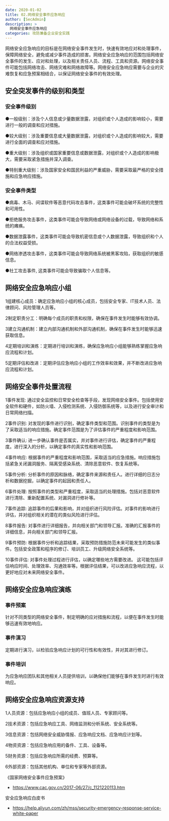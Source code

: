 ```yaml
---
date: 2020-01-02
title: 02.网络安全事件应急响应
author: [SecAdmin]
description: >
  网络安全事件应急响应
categories: 攻防兼备企业安全实践
---
```


网络安全应急响应的目标是在网络安全事件发生时，快速有效地应对和处理事件，保障网络安全，避免或减少事件造成的损害。网络安全应急响应的范围包括网络安全事件的发生、应对和处理，以及相关责任人员、流程、工具和资源。网络安全事件可能包括网络攻击、网络灾难和网络故障等。网络安全应急响应需要与企业的灾难恢复和应急预案相结合，以保证网络安全事件的有效处理。

## 安全突发事件的级别和类型 

### 安全事件级别 

●一般级别：涉及个人信息或少量数据泄露，对组织或个人造成的影响较小，需要进行一般的调查和应对措施。

●较大级别：涉及重要信息或大量数据泄露，对组织或个人造成的影响较大，需要进行全面的调查和应对措施。

●重大级别：涉及组织或国家重要信息或数据泄露，对组织或个人造成的影响极大，需要采取紧急措施并深入调查。

●特别重大级别：涉及国家安全和国民利益的严重威胁，需要采取最严格的安全措施和应急响应措施。

### 安全事件类型 

●病毒、木马、间谍软件等恶意代码攻击事件，这类事件可能会破坏系统的完整性和可用性。

●拒绝服务攻击事件，这类事件可能会导致网络或网络设备的过载，导致网络和系统的瘫痪。

●数据泄露事件，这类事件可能会导致机密信息或个人数据泄露，导致组织和个人的合法权益受损。

●网络渗透攻击事件，这类事件可能会导致网络系统被黑客攻陷，获取组织的敏感信息。

●社工攻击事件, 这类事件可能会导致骗取个人信息等。

## 网络安全应急响应小组 

1组建核心成员：确定应急响应小组的核心成员，包括安全专家、IT技术人员、法律顾问、风险管理人员等。

2制定职责分工：明确每个成员的职责和权限，确保在事件发生时能够有效协调。

3建立沟通机制：建立内部沟通机制和外部沟通机制，确保在事件发生时能够迅速获取信息。

4定期培训和演练：定期进行培训和演练，确保应急响应小组能够熟练掌握应急响应流程和计划。

5定期评估和改进：定期评估应急响应小组的工作效率和效果，并不断改进应急响应流程和计划。

## 网络安全事件处置流程 

1事件发现: 通过安全监控和日常安全检查等手段，发现网络安全事件。包括使用安全软件和硬件，如防火墙、入侵检测系统、入侵防御系统等，以及进行安全审计和日常网络扫描。

2事件识别: 对发现的事件进行识别，确定事件类型和范围。识别事件的类型是为了采取适当的响应措施。确定事件范围是为了评估事件的严重程度和影响范围。

3事件确认: 进一步确认事件是否属实，并对事件进行评估，确定事件的严重程度。进行深入的分析，以确定事件的真实性和影响范围。

4事件响应: 根据事件的严重程度和影响范围，采取适当的应急措施。响应措施包括紧急关闭漏洞服务、隔离受感染系统、清除恶意软件、恢复系统等。

5事件分析: 分析事件的原因和脉络，确定事件来源和责任人。进行详细的日志分析和数据挖掘，以确定事件的起因和责任人。

6事件处理: 按照事件的类型和严重程度，采取适当的处理措施。包括对恶意软件进行清除、重新配置系统、对漏洞进行修补等。

7事件追踪: 追踪事件的后果和影响，并对组织进行风险评估。对事件的影响进行评估，并对组织相关的潜在的类似风险进行评估。

8事件报告: 对事件进行详细报告，并向相关部门和领导汇报。准确的汇报事件的详细信息，并向相关部门和领导汇报。

9事件预防: 根据事件分析和追踪结果，采取预防措施防范未来可能发生的类似事件。包括安全政策和程序的修订、培训员工、升级网络安全系统等。

10事件评估: 对事件处理过程进行评估，以确定哪些地方需要改进。 这可能包括评估响应时间、处理效率、沟通效率等。根据评估结果，可以改进应急响应流程，以更好地应对未来网络安全事件。

## 网络安全应急响应演练 

### 事件预案 

针对不同类型的网络安全事件，制定明确的应对措施和流程，以便在事件发生时能够迅速有效地响应。

### 事件演习 

定期进行演习，以检验应急响应计划的可行性和有效性，并对其进行修订。

### 事件培训 

为应急响应团队和其他相关人员提供培训，以确保他们能够在事件发生时进行有效响应。

## 网络安全应急响应资源支持 

1人员资源：包括应急响应小组的成员、值班人员、专家顾问等。

2技术资源：包括应急响应工具、网络监测和分析系统、安全系统等。

3信息资源：包括网络安全威胁情报、应急响应文档、应急响应计划等。

4物资资源：包括应急响应用的备件、工具、设备等。

5财务资源：包括应急响应所需的经费、预算等。

6外部资源：包括其他机构、单位和专家等外部资源。



《国家网络安全事件应急预案》
- https://www.cac.gov.cn/2017-06/27/c_1121220113.htm

安全应急响应白皮书
- https://help.aliyun.com/zh/mss/security-emergency-response-service-white-paper